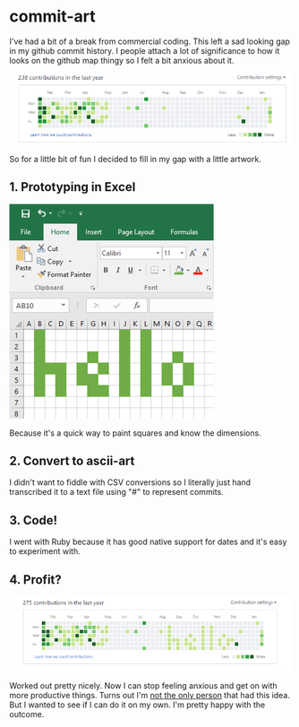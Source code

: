 # commit-art
I've had a bit of a break from commercial coding. This left a sad looking gap
in my github commit history. I people attach a lot of significance to how it
looks on the github map thingy so I felt a bit anxious about it.

![Before](https://github.com/GarySiu/commit-art/blob/master/images/before.png)

So for a little bit of fun I decided to fill in my gap with a little artwork.

## 1. Prototyping in Excel
![Prototype](https://github.com/GarySiu/commit-art/blob/master/images/prototype.png)

Because it's a quick way to paint squares and know the dimensions.

## 2. Convert to ascii-art
I didn't want to fiddle with CSV conversions so I literally just hand
transcribed it to a text file using "#" to represent commits.
## 3. Code!
I went with Ruby because it has good native support for dates and it's easy
to experiment with.
## 4. Profit?
![After](https://github.com/GarySiu/commit-art/blob/master/images/after.png)

Worked out pretty nicely. Now I can stop feeling anxious and get on with more
productive things. Turns out I'm 
[not the only person](https://github.com/gelstudios/gitfiti) that
had this idea. But I wanted to see if I can do it on my own. I'm pretty happy
with the outcome.
